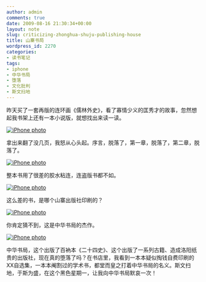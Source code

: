 ```yaml
---
author: admin
comments: true
date: 2009-08-16 21:30:34+00:00
layout: note
slug: criticizing-zhonghua-shuju-publishing-house
title: 山寨书局
wordpress_id: 2270
categories:
- 读书笔记
tags:
- iphone
- 中华书局
- 堕落
- 文化批判
- 斯文扫地
---
```


昨天买了一套再版的连环画《儒林外史》，看了寡情少义的匡秀才的故事，忽然想起我书架上还有一本小说版，就想找出来读一读。

[![iPhone photo](http://farm3.static.flickr.com/2503/3827088643_1d4a25f479.jpg)](http://www.flickr.com/photos/lookoo/3827088643/)

拿出来翻了没几页，我怒从心头起。序言，脱落了，第一章，脱落了，第二章，脱落了。

[![iPhone photo](http://farm3.static.flickr.com/2423/3827089973_27b108608e.jpg)](http://www.flickr.com/photos/lookoo/3827089973/)

整本书用了很差的胶水粘连，连盗版书都不如。

[![iPhone photo](http://farm3.static.flickr.com/2423/3827089973_27b108608e.jpg)](http://www.flickr.com/photos/lookoo/3827089973/)

这么差的书，是哪个山寨出版社印刷的？

[![iPhone photo](http://farm3.static.flickr.com/2512/3827888078_b0efc970af.jpg)](http://www.flickr.com/photos/lookoo/3827888078/)

你肯定猜不到，这是中华书局的杰作。

[![iPhone photo](http://farm4.static.flickr.com/3423/3827885418_1c5e746c7d_o.jpg)](http://www.flickr.com/photos/lookoo/3827885418/)

中华书局，这个出版了百衲本《二十四史》、这个出版了一系列古籍、造成洛阳纸贵的出版社，现在真的堕落了吗？在书店里，我看到一本本疑似掏钱自费印刷的XX自选集，一本本阉割过的学术书，都堂而皇之打着中华书局的名义。斯文扫地，于斯为盛，在这个黑色星期一，让我向中华书局默哀一次！

